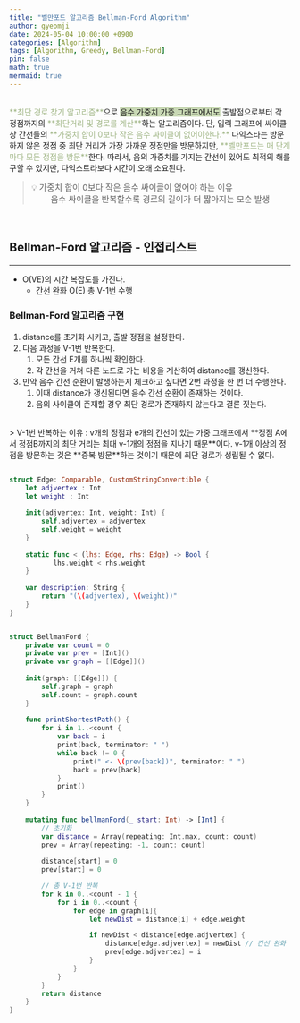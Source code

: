 ```yaml
---
title: "벨만포드 알고리즘 Bellman-Ford Algorithm"
author: gyeomji
date: 2024-05-04 10:00:00 +0900
categories: [Algorithm]
tags: [Algorithm, Greedy, Bellman-Ford]
pin: false
math: true
mermaid: true
---
```


<br/> 
<span style="color:#9fb584">**최단 경로 찾기 알고리즘**</span>으로 <span style='background-color:#c8d8b4'>음수 가중치 가중 그래프에서도</span> 출발점으로부터 각 정점까지의 <span style="color:#9fb584">**최단거리 및 경로를 계산**</span>하는 알고리즘이다. 단, 입력 그래프에 싸이클 상 간선들의 <span style="color:#9fb584">**가중치 합이 0보다 작은 음수 싸이클이 없어야한다.**</span> 다익스타는 방문하지 않은 정점 중 최단 거리가 가장 가까운 정점만을 방문하지만, <span style="color:#9fb584">**벨만포드는 매 단계마다 모든 정점을 방문**</span>한다. 따라서, 음의 가중치를 가지는 간선이 있어도 최적의 해를 구할 수 있지만, 다익스트라보다 시간이 오래 소요된다.

<br/> 

>💡  <span style="font-size: 15px">가중치 합이 0보다 작은 음수 싸이클이 없어야 하는 이유<br /> 　 　음수 싸이클을 반복할수록 경로의 길이가 더 짧아지는 모순 발생</span>


<br/>

## Bellman-Ford 알고리즘 - 인접리스트

---

- O(VE)의 시간 복잡도를 가진다.
  - 간선 완화 O(E) 총 V-1번 수행

### Bellman-Ford 알고리즘 구현

1. distance를 초기화 시키고, 출발 정점을 설정한다.
2. 다음 과정을 V-1번 반복한다.
   1. 모든 간선 E개를 하나씩 확인한다.
   2. 각 간선을 거쳐 다른 노드로 가는 비용을 계산하여 distance를 갱신한다.
3. 만약 음수 간선 순환이 발생하는지 체크하고 싶다면 2번 과정을 한 번 더 수행한다.
   1. 이때 distance가 갱신된다면 음수 간선 순환이 존재하는 것이다.
   2. 음의 사이클이 존재할 경우 최단 경로가 존재하지 않는다고 결론 짓는다.

<br/>
> V-1번 반복하는 이유 : v개의 정점과 e개의 간선이 있는 가중 그래프에서 **정점 A에서 정점B까지의 최단 거리는 최대 v-1개의 정점을 지나기 때문**이다. v-1개 이상의 정점을 방문하는 것은 **중복 방문**하는 것이기 때문에 최단 경로가 성립될 수 없다.

<br/>

``` swift 

struct Edge: Comparable, CustomStringConvertible {
    let adjvertex : Int
    let weight : Int
    
    init(adjvertex: Int, weight: Int) {
        self.adjvertex = adjvertex
        self.weight = weight
    }
    
    static func < (lhs: Edge, rhs: Edge) -> Bool {
           lhs.weight < rhs.weight
    }
    
    var description: String {
        return "(\(adjvertex), \(weight))"
    }
}


struct BellmanFord {
    private var count = 0
    private var prev = [Int]()
    private var graph = [[Edge]]()
    
    init(graph: [[Edge]]) {
        self.graph = graph
        self.count = graph.count
    }
    
    func printShortestPath() {
        for i in 1..<count {
            var back = i
            print(back, terminator: " ")
            while back != 0 {
                print(" <- \(prev[back])", terminator: " ")
                back = prev[back]
            }
            print()
        }
    }
    
    mutating func bellmanFord(_ start: Int) -> [Int] {
        // 초기화
        var distance = Array(repeating: Int.max, count: count)
        prev = Array(repeating: -1, count: count)
        
        distance[start] = 0
        prev[start] = 0

        // 총 V-1번 반복
        for k in 0..<count - 1 {
            for i in 0..<count {
                for edge in graph[i]{
                    let newDist = distance[i] + edge.weight

                    if newDist < distance[edge.adjvertex] {
                        distance[edge.adjvertex] = newDist // 간선 완화
                        prev[edge.adjvertex] = i
                    }
                }
            }
        }
        return distance
    }
}

```

<br />

[^footnote]: The footnote source
[^fn-nth-2]: The 2nd footnote source
